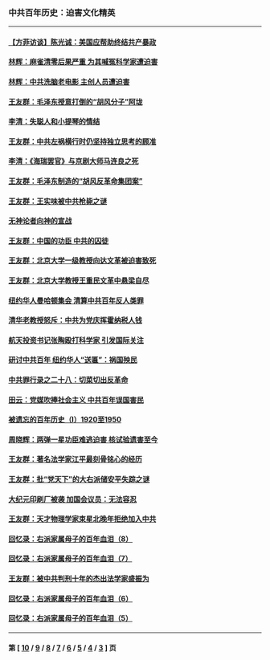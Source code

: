 ### 中共百年历史：迫害文化精英
---
#### [【方菲访谈】陈光诚：美国应帮助终结共产暴政](../../pages/nf1176111/n13759521.md?08040430) 
#### [林辉：麻雀清零后果严重 为其喊冤科学家遭迫害](../../pages/nf1176111/n13746900.md?08040430) 
#### [林辉：中共洗脑老电影 主创人员遭迫害](../../pages/nf1176111/n13699437.md?08040430) 
#### [王友群：毛泽东授意打倒的“胡风分子”阿垅](../../pages/nf1176111/n13592541.md?08040430) 
#### [李清：失聪人和小提琴的情结](../../pages/nf1176111/n13459280.md?08040430) 
#### [王友群：中共左祸横行时仍坚持独立思考的顾准](../../pages/nf1176111/n13444722.md?08040430) 
#### [李清：《海瑞罢官》与京剧大师马连良之死](../../pages/nf1176111/n13412316.md?08040430) 
#### [王友群：毛泽东制造的“胡风反革命集团案”](../../pages/nf1176111/n13324909.md?08040430) 
#### [王友群：王实味被中共枪毙之谜](../../pages/nf1176111/n13307502.md?08040430) 
#### [无神论者向神的宣战](../../pages/nf1176111/n13281535.md?08040430) 
#### [王友群：中国的功臣 中共的囚徒](../../pages/nf1176111/n13291790.md?08040430) 
#### [王友群：北京大学一级教授向达文革被迫害致死](../../pages/nf1176111/n13150966.md?08040430) 
#### [王友群：北京大学教授王重民文革中悬梁自尽](../../pages/nf1176111/n13084645.md?08040430) 
#### [纽约华人曼哈顿集会 清算中共百年反人类罪](../../pages/nf1176111/n13084157.md?08040430) 
#### [清华老教授怒斥：中共为党庆挥霍纳税人钱](../../pages/nf1176111/n13071430.md?08040430) 
#### [航天投资书记张陶殴打科学家 引发国际关注](../../pages/nf1176111/n13069132.md?08040430) 
#### [研讨中共百年 纽约华人“送匾”：祸国殃民](../../pages/nf1176111/n13057367.md?08040430) 
#### [中共罪行录之二十八：切菜切出反革命](../../pages/nf1176111/n13030600.md?08040430) 
#### [田云：党媒吹捧社会主义 中共百年误国害民](../../pages/nf1176111/n13006682.md?08040430) 
#### [被遗忘的百年历史（I）1920至1950](../../pages/nf1176111/n12986411.md?08040430) 
#### [周晓辉：两弹一星功臣难逃迫害 核试验遗害至今](../../pages/nf1176111/n12974997.md?08040430) 
#### [王友群：著名法学家江平最刻骨铭心的经历](../../pages/nf1176111/n12970787.md?08040430) 
#### [王友群：批“党天下”的大右派储安平失踪之谜](../../pages/nf1176111/n12954229.md?08040430) 
#### [大纪元印刷厂被袭 加国会议员：无法容忍](../../pages/nf1176111/n12883028.md?08040430) 
#### [王友群：天才物理学家束星北晚年拒绝加入中共](../../pages/nf1176111/n12792913.md?08040430) 
#### [回忆录：右派家属母子的百年血泪（8）](../../pages/nf1176111/n12706196.md?08040430) 
#### [回忆录：右派家属母子的百年血泪（7）](../../pages/nf1176111/n12706191.md?08040430) 
#### [王友群：被中共判刑十年的杰出法学家盛振为](../../pages/nf1176111/n12706141.md?08040430) 
#### [回忆录：右派家属母子的百年血泪（6）](../../pages/nf1176111/n12698863.md?08040430) 
#### [回忆录：右派家属母子的百年血泪（5）](../../pages/nf1176111/n12692515.md?08040430) 

---
#### 第 [ [10](./10.md?08040430) / [9](./9.md?08040430) / [8](./8.md?08040430) / [7](./7.md?08040430) / [6](./6.md?08040430) / [5](./5.md?08040430) / [4](./4.md?08040430) / [3](./3.md?08040430) ] 页
